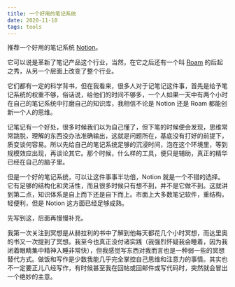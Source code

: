 ```yaml
---
title: 一个好用的笔记系统
date: 2020-11-10
tags: tools
---
```

推荐一个好用的笔记系统 [Notion][1]。

它可以说是革新了笔记产品这个行业，当然，在它之后还有一个叫 [Roam][2] 的后起之秀，从另一个层面上改变了整个行业。

它们都有一定的科学背书，但在我看来，很多人对于记笔记这件事，首先是给予笔记系统的权重不够，俗话说，给他们的时间不够多，一个人如果一天中有两个小时在自己的笔记系统中打磨自己的知识库，我相信不论是 Notion 还是 Roam 都能创新一个人的思维。

记笔记有一个好处，很多时候我们以为自己懂了，但下笔的时候便会发现，思维常常跳脱，理解的东西没办法准确输出，这就是问题所在，基底没有打好的前提下，质变谈何容易。所以先给自己的笔记系统足够的沉浸时间，泡在这个环境里，等到规模效应出现，再谈论其它。那个时候，什么样的工具，便只是辅助，真正的精华已经在自己的脑子里。

但是一个好的笔记系统，可以让这件事事半功倍，Notion 就是一个不错的选择。它有足够的结构化和灵活性，而且很多时候只有想不到，并不是它做不到。这就讲到第二点，知识体系是自上而下还是自下而上。市面上大多数笔记软件，重结构，轻便利，但是 Notion 这方面已经足够成熟。

先写到这，后面再慢慢补充。

我第一次关注到冥想是从赫拉利的书中了解到他每天都花几个小时冥想，而达里奥的书又一次提到了冥想。我至今也真正没付诸实践（我强烈怀疑我会睡着，因为我闭着眼睛集中精神入睡非常快），但我感觉写东西对我而言也是一种弱一些的冥想替代方式。做饭和写作是少数我能几乎完全掌控自己思维和注意力的事情。其实也不一定要正儿八经写作，有时候甚至我在回帖或回邮件或写代码时，突然就会冒出一个绝妙的主意。

[1]:	https://www.notion.so/
[2]:	https://roamresearch.com/